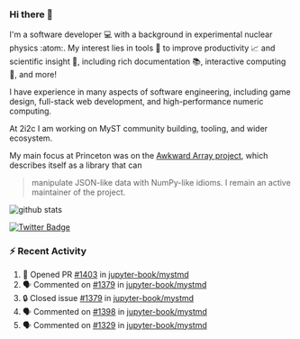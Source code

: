 ### Hi there 👋 

I'm a software developer 💻 with a background in experimental nuclear physics :atom:. My interest lies in tools :wrench: to improve productivity :chart_with_upwards_trend: and scientific insight :telescope:, including rich documentation 📚, interactive computing 🧮, and more! 

I have experience in many aspects of software engineering, including game design, full-stack web development, and high-performance numeric computing. 

At 2i2c I am working on MyST community building, tooling, and wider ecosystem. 

My main focus at Princeton was on the [Awkward Array project](awkward-array.org/), which describes itself as a library that can 
> manipulate JSON-like data with NumPy-like idioms. I remain an active maintainer of the project. 

![github stats](https://github-readme-stats.vercel.app/api?username=agoose77&show_icons=true&hide_rank=true&hide_title=true&bg_color=30,e76445,904e95&text_color=efe3ec&icon_color=efe3ec)
<!--
**agoose77/agoose77** is a ✨ _special_ ✨ repository because its `README.md` (this file) appears on your GitHub profile.

Here are some ideas to get you started:

- 🔭 I’m currently working on ...
- 🌱 I’m currently learning ...
- 👯 I’m looking to collaborate on ...
- 🤔 I’m looking for help with ...
- 💬 Ask me about ...
- 📫 How to reach me: ...
- 😄 Pronouns: ...
- ⚡ Fun fact: ...
-->

[![Twitter Badge](https://img.shields.io/twitter/follow/agoose77?style=flat-square&logo=Twitter&logoColor=white&color=cornflowerblue)](https://twitter.com/agoose77)

### :zap: Recent Activity

<!--START_SECTION:activity-->
1. 💪 Opened PR [#1403](https://github.com/jupyter-book/mystmd/pull/1403) in [jupyter-book/mystmd](https://github.com/jupyter-book/mystmd)
2. 🗣 Commented on [#1379](https://github.com/jupyter-book/mystmd/issues/1379#issuecomment-2243708022) in [jupyter-book/mystmd](https://github.com/jupyter-book/mystmd)
3. 🔒 Closed issue [#1379](https://github.com/jupyter-book/mystmd/issues/1379) in [jupyter-book/mystmd](https://github.com/jupyter-book/mystmd)
4. 🗣 Commented on [#1398](https://github.com/jupyter-book/mystmd/pull/1398#issuecomment-2243685083) in [jupyter-book/mystmd](https://github.com/jupyter-book/mystmd)
5. 🗣 Commented on [#1329](https://github.com/jupyter-book/mystmd/pull/1329#issuecomment-2243677144) in [jupyter-book/mystmd](https://github.com/jupyter-book/mystmd)
<!--END_SECTION:activity-->

